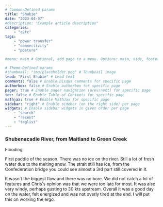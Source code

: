 ```yaml
---
# Common-Defined params
title: "Shubie"
date: "2023-04-07"
#description: "Example article description"
categories:
    - "c2tc"
tags:
    - "power transfer"
    - "connectivity"
    - "posture"

#menu: main # Optional, add page to a menu. Options: main, side, footer

# Theme-Defined params
#thumbnail: "img/placeholder.png" # Thumbnail image
lead: "First Shubie" # Lead text
comments: false # Enable Disqus comments for specific page
authorbox: false # Enable authorbox for specific page
pager: true # Enable pager navigation (prev/next) for specific page
toc: false # Enable Table of Contents for specific page
mathjax: true # Enable MathJax for specific page
sidebar: "right" # Enable sidebar (on the right side) per page
widgets: # Enable sidebar widgets in given order per page
    - "search"
    - "recent"
    - "taglist"
---
```


### Shubenacadie River, from Maitland to Green Creek

Flooding:

First paddle of the season. There was no ice on the river. Still a lot of fresh water due to the melting snow. The strait still has ice, from the Confederation bridge you could see almost a 3rd part still covered in it.

It wasn't the biggest flow and there was no bore. We did not catch a lot of features and Chris's opinion was that we were too late for most. It was also very windy, perhaps gusting to 30 kts upstream. Overall it was a good day on the water, felt energized and was not overly tired at the end. I will put this on working the ergo.
